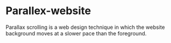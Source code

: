 # Parallex-website
Parallax scrolling is a web design technique in which the website background moves at a slower pace than the foreground.

